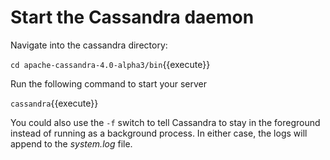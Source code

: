# Start the Cassandra daemon

Navigate into the cassandra directory:

`cd apache-cassandra-4.0-alpha3/bin`{{execute}}

Run the following command to start your server

`cassandra`{{execute}}

You could also use the `-f` switch to tell Cassandra to stay in the foreground instead of running as a background process. In either case, the logs will append to the _system.log_ file.




